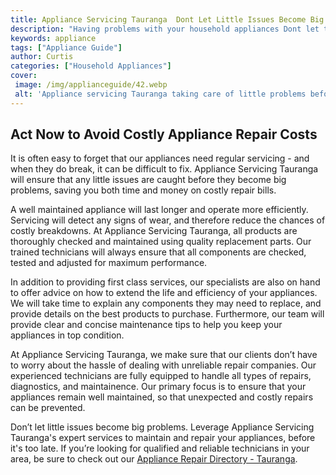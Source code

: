```yaml
---
title: Appliance Servicing Tauranga  Dont Let Little Issues Become Big Problems
description: "Having problems with your household appliances Dont let them become big issues - get them serviced by Appliance Servicing Tauranga and ensure maximum efficiency and longevity Find out how you can get the best out of your home appliances"
keywords: appliance
tags: ["Appliance Guide"]
author: Curtis
categories: ["Household Appliances"]
cover: 
 image: /img/applianceguide/42.webp
 alt: 'Appliance servicing Tauranga taking care of little problems before they become major ones'
---
```

## Act Now to Avoid Costly Appliance Repair Costs

It is often easy to forget that our appliances need regular servicing - and when they do break, it can be difficult to fix. Appliance Servicing Tauranga will ensure that any little issues are caught before they become big problems, saving you both time and money on costly repair bills.

A well maintained appliance will last longer and operate more efficiently. Servicing will detect any signs of wear, and therefore reduce the chances of costly breakdowns. At Appliance Servicing Tauranga, all products are thoroughly checked and maintained using quality replacement parts. Our trained technicians will always ensure that all components are checked, tested and adjusted for maximum performance.

In addition to providing first class services, our specialists are also on hand to offer advice on how to extend the life and efficiency of your appliances. We will take time to explain any components they may need to replace, and provide details on the best products to purchase. Furthermore, our team will provide clear and concise maintenance tips to help you keep your appliances in top condition.

At Appliance Servicing Tauranga, we make sure that our clients don’t have to worry about the hassle of dealing with unreliable repair companies. Our experienced technicians are fully equipped to handle all types of repairs, diagnostics, and maintainence. Our primary focus is to ensure that your appliances remain well maintained, so that unexpected and costly repairs can be prevented.

Don’t let little issues become big problems. Leverage Appliance Servicing Tauranga's expert services to maintain and repair your appliances, before it's too late. If you’re looking for qualified and reliable technicians in your area, be sure to check out our [Appliance Repair Directory - Tauranga](./pages/appliance-repair-technicians/new-zealand/tauranga).
